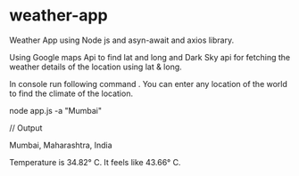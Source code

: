 # weather-app
Weather App using Node js and asyn-await and axios library.

Using Google maps Api to find lat and long and Dark Sky api for fetching the weather details of the location using lat & long.

In console run following command . You can enter any location of the world to find the climate of the location.

node app.js -a "Mumbai" 

// Output

Mumbai, Maharashtra, India

Temperature is 34.82° C. It feels like 43.66° C.
